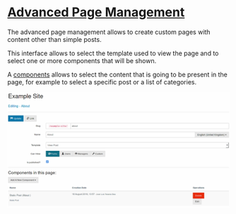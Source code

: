 # [Advanced Page Management](./advanced-page-management.md)

The advanced page management allows to create custom pages with content other than simple posts.

This interface allows to select the template used to view the page and to select one or more components that will be shown.

A [components](../components/components.md) allows to select the content that is going to be present in the page, for example to select a specific post or a list of categories.

![](assets/Selection_020.png)